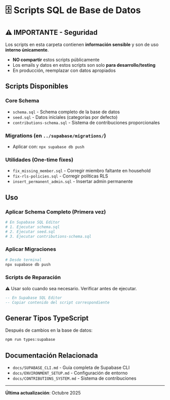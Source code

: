 # 🗄️ Scripts SQL de Base de Datos

## ⚠️ IMPORTANTE - Seguridad

Los scripts en esta carpeta contienen **información sensible** y son de uso **interno únicamente**.

- **NO compartir** estos scripts públicamente
- Los emails y datos en estos scripts son solo **para desarrollo/testing**
- En producción, reemplazar con datos apropiados

## Scripts Disponibles

### Core Schema
- `schema.sql` - Schema completo de la base de datos
- `seed.sql` - Datos iniciales (categorías por defecto)
- `contributions-schema.sql` - Sistema de contribuciones proporcionales

### Migrations (en `../supabase/migrations/`)
- Aplicar con: `npx supabase db push`

### Utilidades (One-time fixes)
- `fix_missing_member.sql` - Corregir miembro faltante en household
- `fix-rls-policies.sql` - Corregir políticas RLS
- `insert_permanent_admin.sql` - Insertar admin permanente

## Uso

### Aplicar Schema Completo (Primera vez)
```bash
# En Supabase SQL Editor
# 1. Ejecutar schema.sql
# 2. Ejecutar seed.sql
# 3. Ejecutar contributions-schema.sql
```

### Aplicar Migraciones
```bash
# Desde terminal
npx supabase db push
```

### Scripts de Reparación
⚠️ Usar solo cuando sea necesario. Verificar antes de ejecutar.

```sql
-- En Supabase SQL Editor
-- Copiar contenido del script correspondiente
```

## Generar Tipos TypeScript

Después de cambios en la base de datos:

```bash
npm run types:supabase
```

## Documentación Relacionada

- `docs/SUPABASE_CLI.md` - Guía completa de Supabase CLI
- `docs/ENVIRONMENT_SETUP.md` - Configuración de entorno
- `docs/CONTRIBUTIONS_SYSTEM.md` - Sistema de contribuciones

---

**Última actualización**: Octubre 2025
